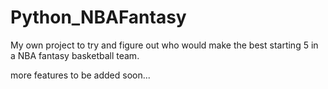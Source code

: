 # Python_NBAFantasy
My own project to try and figure out who would make the best starting 5 in a NBA fantasy basketball team. 

more features to be added soon...
